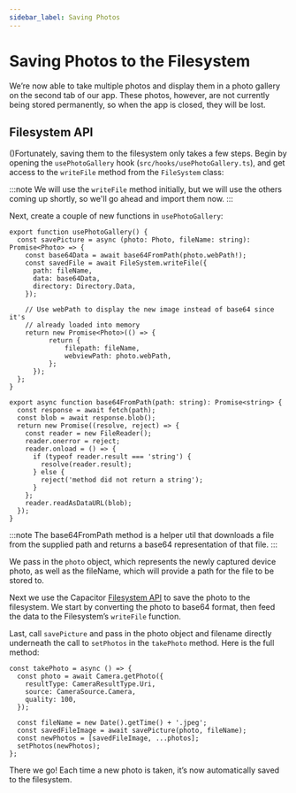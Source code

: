 ```yaml
---
sidebar_label: Saving Photos
---
```


# Saving Photos to the Filesystem

We’re now able to take multiple photos and display them in a photo gallery on the second tab of our app. These photos, however, are not currently being stored permanently, so when the app is closed, they will be lost.

## Filesystem API

()Fortunately, saving them to the filesystem only takes a few steps. Begin by opening the `usePhotoGallery` hook (`src/hooks/usePhotoGallery.ts`), and get access to the `writeFile` method from the `FileSystem` class:

:::note
We will use the `writeFile` method initially, but we will use the others coming up shortly, so we'll go ahead and import them now.
:::

Next, create a couple of new functions in `usePhotoGallery`:

```tsx
export function usePhotoGallery() {
  const savePicture = async (photo: Photo, fileName: string): Promise<Photo> => {
    const base64Data = await base64FromPath(photo.webPath!);
    const savedFile = await FileSystem.writeFile({
      path: fileName,
      data: base64Data,
      directory: Directory.Data,
    });

    // Use webPath to display the new image instead of base64 since it's
    // already loaded into memory
    return new Promise<Photo>(() => {
          return {
              filepath: fileName,
              webviewPath: photo.webPath,
          };
      });
  };
}

export async function base64FromPath(path: string): Promise<string> {
  const response = await fetch(path);
  const blob = await response.blob();
  return new Promise((resolve, reject) => {
    const reader = new FileReader();
    reader.onerror = reject;
    reader.onload = () => {
      if (typeof reader.result === 'string') {
        resolve(reader.result);
      } else {
        reject('method did not return a string');
      }
    };
    reader.readAsDataURL(blob);
  });
}
```

:::note
The base64FromPath method is a helper util that downloads a file from the supplied path and returns a base64 representation of that file.
:::

We pass in the `photo` object, which represents the newly captured device photo, as well as the fileName, which will provide a path for the file to be stored to.

Next we use the Capacitor [Filesystem API](https://capacitor.ionicframework.com/docs/apis/filesystem) to save the photo to the filesystem. We start by converting the photo to base64 format, then feed the data to the Filesystem’s `writeFile` function.

Last, call `savePicture` and pass in the photo object and filename directly underneath the call to `setPhotos` in the `takePhoto` method. Here is the full method:

```tsx
const takePhoto = async () => {
  const photo = await Camera.getPhoto({
    resultType: CameraResultType.Uri,
    source: CameraSource.Camera,
    quality: 100,
  });

  const fileName = new Date().getTime() + '.jpeg';
  const savedFileImage = await savePicture(photo, fileName);
  const newPhotos = [savedFileImage, ...photos];
  setPhotos(newPhotos);
};
```

There we go! Each time a new photo is taken, it’s now automatically saved to the filesystem.
